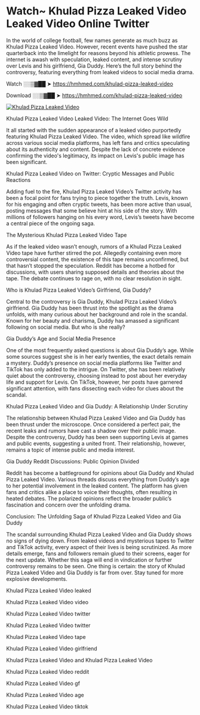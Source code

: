 # Watch~ Khulad Pizza Leaked Video Leaked Video Online Twitter

In the world of college football, few names generate as much buzz as Khulad Pizza Leaked Video. However, recent events have pushed the star quarterback into the limelight for reasons beyond his athletic prowess. The internet is awash with speculation, leaked content, and intense scrutiny over Levis and his girlfriend, Gia Duddy. Here’s the full story behind the controversy, featuring everything from leaked videos to social media drama.

Watch ░░▒▓██ ➤ https://hmhmed.com/khulad-pizza-leaked-video

Download ░░▒▓██ ➤ https://hmhmed.com/khulad-pizza-leaked-video

[![Khulad Pizza Leaked Video](https://i.imgur.com/dJHk4Zq.gif)](https://hmhmed.com/khulad-pizza-leaked-video)

Khulad Pizza Leaked Video Leaked Video: The Internet Goes Wild

It all started with the sudden appearance of a leaked video purportedly featuring Khulad Pizza Leaked Video. The video, which spread like wildfire across various social media platforms, has left fans and critics speculating about its authenticity and content. Despite the lack of concrete evidence confirming the video's legitimacy, its impact on Levis's public image has been significant.

Khulad Pizza Leaked Video on Twitter: Cryptic Messages and Public Reactions

Adding fuel to the fire, Khulad Pizza Leaked Video’s Twitter activity has been a focal point for fans trying to piece together the truth. Levis, known for his engaging and often cryptic tweets, has been more active than usual, posting messages that some believe hint at his side of the story. With millions of followers hanging on his every word, Levis’s tweets have become a central piece of the ongoing saga.

The Mysterious Khulad Pizza Leaked Video Tape

As if the leaked video wasn’t enough, rumors of a Khulad Pizza Leaked Video tape have further stirred the pot. Allegedly containing even more controversial content, the existence of this tape remains unconfirmed, but that hasn’t stopped the speculation. Reddit has become a hotbed for discussions, with users sharing supposed details and theories about the tape. The debate continues to rage on, with no clear resolution in sight.

Who is Khulad Pizza Leaked Video’s Girlfriend, Gia Duddy?

Central to the controversy is Gia Duddy, Khulad Pizza Leaked Video’s girlfriend. Gia Duddy has been thrust into the spotlight as the drama unfolds, with many curious about her background and role in the scandal. Known for her beauty and charisma, Duddy has amassed a significant following on social media. But who is she really?

Gia Duddy’s Age and Social Media Presence

One of the most frequently asked questions is about Gia Duddy’s age. While some sources suggest she is in her early twenties, the exact details remain a mystery. Duddy’s presence on social media platforms like Twitter and TikTok has only added to the intrigue. On Twitter, she has been relatively quiet about the controversy, choosing instead to post about her everyday life and support for Levis. On TikTok, however, her posts have garnered significant attention, with fans dissecting each video for clues about the scandal.

Khulad Pizza Leaked Video and Gia Duddy: A Relationship Under Scrutiny

The relationship between Khulad Pizza Leaked Video and Gia Duddy has been thrust under the microscope. Once considered a perfect pair, the recent leaks and rumors have cast a shadow over their public image. Despite the controversy, Duddy has been seen supporting Levis at games and public events, suggesting a united front. Their relationship, however, remains a topic of intense public and media interest.

Gia Duddy Reddit Discussions: Public Opinion Divided

Reddit has become a battleground for opinions about Gia Duddy and Khulad Pizza Leaked Video. Various threads discuss everything from Duddy’s age to her potential involvement in the leaked content. The platform has given fans and critics alike a place to voice their thoughts, often resulting in heated debates. The polarized opinions reflect the broader public’s fascination and concern over the unfolding drama.

Conclusion: The Unfolding Saga of Khulad Pizza Leaked Video and Gia Duddy

The scandal surrounding Khulad Pizza Leaked Video and Gia Duddy shows no signs of dying down. From leaked videos and mysterious tapes to Twitter and TikTok activity, every aspect of their lives is being scrutinized. As more details emerge, fans and followers remain glued to their screens, eager for the next update. Whether this saga will end in vindication or further controversy remains to be seen. One thing is certain: the story of Khulad Pizza Leaked Video and Gia Duddy is far from over. Stay tuned for more explosive developments.

Khulad Pizza Leaked Video leaked

Khulad Pizza Leaked Video video

Khulad Pizza Leaked Video twitter

Khulad Pizza Leaked Video twitter

Khulad Pizza Leaked Video tape

Khulad Pizza Leaked Video girlfriend

Khulad Pizza Leaked Video and Khulad Pizza Leaked Video

Khulad Pizza Leaked Video reddit

Khulad Pizza Leaked Video gf

Khulad Pizza Leaked Video age

Khulad Pizza Leaked Video tiktok